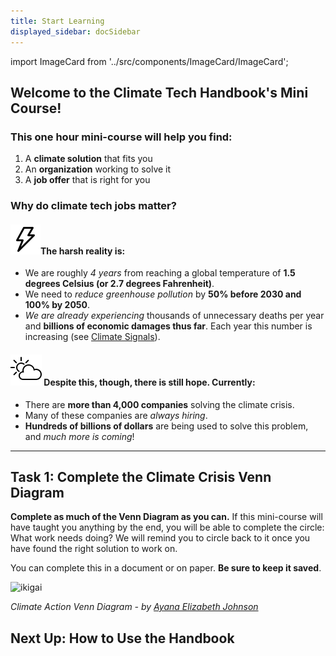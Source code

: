 ```yaml
---
title: Start Learning
displayed_sidebar: docSidebar
---
```

import ImageCard from '../src/components/ImageCard/ImageCard';

## Welcome to the Climate Tech Handbook's Mini Course!

### **This one hour mini-course will help you find:** 

1. A **climate solution** that fits you
2. An **organization** working to solve it
3. A **job offer** that is right for you

### Why do climate tech jobs matter?

#### ![Lightning Bolt](../static/img/lightningbolt.png)The harsh reality is:

- We are roughly _4 years_ from reaching a global temperature of **1.5 degrees Celsius (or 2.7 degrees Fahrenheit)**. 
- We need to _reduce greenhouse pollution_ by **50% before 2030 and 100% by 2050**.
- *We are already experiencing* thousands of unnecessary deaths per year and **billions of economic damages thus far**. Each year this number is increasing (see [Climate Signals](https://www.climatesignals.org)).

#### ![Partly Cloudy](../static/img/partlycloudy.png) Despite this, though, there is still hope. Currently:

- There are **more than 4,000 companies** solving the climate crisis.
- Many of these companies are _always hiring_.
- **Hundreds of billions of dollars** are being used to solve this problem, and _much more is coming_!

---

## Task 1: Complete the Climate Crisis Venn Diagram

**Complete as much of the Venn Diagram as you can.** If this mini-course will have taught you anything by the end, you will be able to complete the circle: What work needs doing? We will remind you to circle back to it once you have found the right solution to work on.

You can complete this in a document or on paper. **Be sure to keep it saved**.

![ikigai](../static/img/Climate+Action+Venn+diagram.jpg)

_Climate Action Venn Diagram - by [Ayana Elizabeth Johnson](https://www.ayanaelizabeth.com/climatevenn)_

## Next Up: How to Use the Handbook

<!-- only link to how to use the handbook, not the other levels because everyone, regardless of their level, should get an intro on the handbook and its uses -->


<div style={{ display: 'flex', flexWrap: 'wrap'}}>
    <ImageCard
    title="How to use the Handbook"
    description="An introduction to our free one hour mini-course"
    imageUrl="/img/starting-line.jpg"
    linkUrl="../how-to-use-the-handbook"
    />
</div>